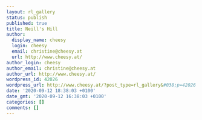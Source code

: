 ```yaml
---
layout: rl_gallery
status: publish
published: true
title: Neill's Hill
author:
  display_name: cheesy
  login: cheesy
  email: christine@cheesy.at
  url: http://www.cheesy.at/
author_login: cheesy
author_email: christine@cheesy.at
author_url: http://www.cheesy.at/
wordpress_id: 42026
wordpress_url: http://www.cheesy.at/?post_type=rl_gallery&#038;p=42026
date: '2020-09-12 18:38:03 +0100'
date_gmt: '2020-09-12 16:38:03 +0100'
categories: []
comments: []
---
```

